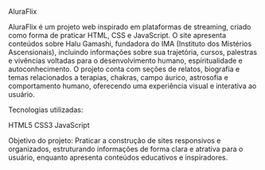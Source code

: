 AluraFlix

AluraFlix é um projeto web inspirado em plataformas de streaming, criado como forma de praticar HTML, CSS e JavaScript. O site apresenta conteúdos sobre Halu Gamashi, fundadora do IMA (Instituto dos Mistérios Ascensionais), incluindo informações sobre sua trajetória, cursos, palestras e vivências voltadas para o desenvolvimento humano, espiritualidade e autoconhecimento.
O projeto conta com seções de relatos, biografia e temas relacionados a terapias, chakras, campo áurico, astrosofia e comportamento humano, oferecendo uma experiência visual e interativa ao usuário.

Tecnologias utilizadas:

HTML5
CSS3
JavaScript

Objetivo do projeto:
Praticar a construção de sites responsivos e organizados, estruturando informações de forma clara e atrativa para o usuário, enquanto apresenta conteúdos educativos e inspiradores.
